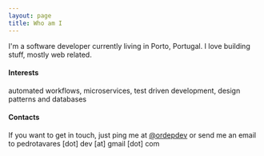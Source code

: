```yaml
---
layout: page
title: Who am I
---
```


I'm a software developer currently living in Porto, Portugal. I love building stuff, mostly web related.

#### Interests

automated workflows, microservices, test driven development, design patterns and databases

#### Contacts

If you want to get in touch, just ping me at [@ordepdev](https://twitter.com/ordepdev) or send me an email to pedrotavares [dot] dev [at] gmail [dot] com
